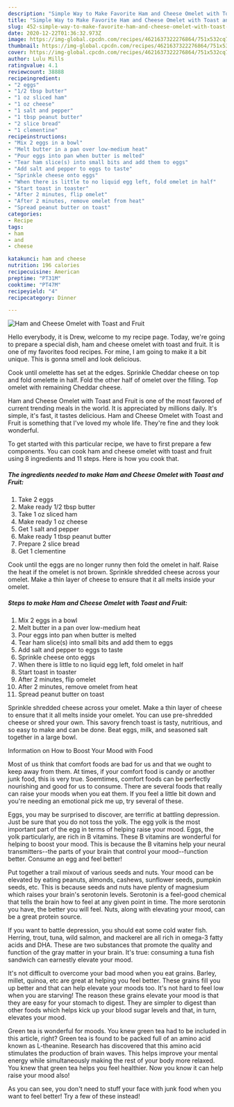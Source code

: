 ```yaml
---
description: "Simple Way to Make Favorite Ham and Cheese Omelet with Toast and Fruit"
title: "Simple Way to Make Favorite Ham and Cheese Omelet with Toast and Fruit"
slug: 452-simple-way-to-make-favorite-ham-and-cheese-omelet-with-toast-and-fruit
date: 2020-12-22T01:36:32.973Z
image: https://img-global.cpcdn.com/recipes/4621637322276864/751x532cq70/ham-and-cheese-omelet-with-toast-and-fruit-recipe-main-photo.jpg
thumbnail: https://img-global.cpcdn.com/recipes/4621637322276864/751x532cq70/ham-and-cheese-omelet-with-toast-and-fruit-recipe-main-photo.jpg
cover: https://img-global.cpcdn.com/recipes/4621637322276864/751x532cq70/ham-and-cheese-omelet-with-toast-and-fruit-recipe-main-photo.jpg
author: Lulu Mills
ratingvalue: 4.1
reviewcount: 38888
recipeingredient:
- "2 eggs"
- "1/2 tbsp butter"
- "1 oz sliced ham"
- "1 oz cheese"
- "1 salt and pepper"
- "1 tbsp peanut butter"
- "2 slice bread"
- "1 clementine"
recipeinstructions:
- "Mix 2 eggs in a bowl"
- "Melt butter in a pan over low-medium heat"
- "Pour eggs into pan when butter is melted"
- "Tear ham slice(s) into small bits and add them to eggs"
- "Add salt and pepper to eggs to taste"
- "Sprinkle cheese onto eggs"
- "When there is little to no liquid egg left, fold omelet in half"
- "Start toast in toaster"
- "After 2 minutes, flip omelet"
- "After 2 minutes, remove omelet from heat"
- "Spread peanut butter on toast"
categories:
- Recipe
tags:
- ham
- and
- cheese

katakunci: ham and cheese 
nutrition: 196 calories
recipecuisine: American
preptime: "PT31M"
cooktime: "PT47M"
recipeyield: "4"
recipecategory: Dinner

---
```



![Ham and Cheese Omelet with Toast and Fruit](https://img-global.cpcdn.com/recipes/4621637322276864/751x532cq70/ham-and-cheese-omelet-with-toast-and-fruit-recipe-main-photo.jpg)

Hello everybody, it is Drew, welcome to my recipe page. Today, we're going to prepare a special dish, ham and cheese omelet with toast and fruit. It is one of my favorites food recipes. For mine, I am going to make it a bit unique. This is gonna smell and look delicious.

Cook until omelette has set at the edges. Sprinkle Cheddar cheese on top and fold omelette in half. Fold the other half of omelet over the filling. Top omelet with remaining Cheddar cheese.

Ham and Cheese Omelet with Toast and Fruit is one of the most favored of current trending meals in the world. It is appreciated by millions daily. It's simple, it's fast, it tastes delicious. Ham and Cheese Omelet with Toast and Fruit is something that I've loved my whole life. They're fine and they look wonderful.


To get started with this particular recipe, we have to first prepare a few components. You can cook ham and cheese omelet with toast and fruit using 8 ingredients and 11 steps. Here is how you cook that.

<!--inarticleads1-->

##### The ingredients needed to make Ham and Cheese Omelet with Toast and Fruit:

1. Take 2 eggs
1. Make ready 1/2 tbsp butter
1. Take 1 oz sliced ham
1. Make ready 1 oz cheese
1. Get 1 salt and pepper
1. Make ready 1 tbsp peanut butter
1. Prepare 2 slice bread
1. Get 1 clementine


Cook until the eggs are no longer runny then fold the omelet in half. Raise the heat if the omelet is not brown. Sprinkle shredded cheese across your omelet. Make a thin layer of cheese to ensure that it all melts inside your omelet. 

<!--inarticleads2-->

##### Steps to make Ham and Cheese Omelet with Toast and Fruit:

1. Mix 2 eggs in a bowl
1. Melt butter in a pan over low-medium heat
1. Pour eggs into pan when butter is melted
1. Tear ham slice(s) into small bits and add them to eggs
1. Add salt and pepper to eggs to taste
1. Sprinkle cheese onto eggs
1. When there is little to no liquid egg left, fold omelet in half
1. Start toast in toaster
1. After 2 minutes, flip omelet
1. After 2 minutes, remove omelet from heat
1. Spread peanut butter on toast


Sprinkle shredded cheese across your omelet. Make a thin layer of cheese to ensure that it all melts inside your omelet. You can use pre-shredded cheese or shred your own. This savory french toast is tasty, nutritious, and so easy to make and can be done. Beat eggs, milk, and seasoned salt together in a large bowl. 

Information on How to Boost Your Mood with Food


Most of us think that comfort foods are bad for us and that we ought to keep away from them. At times, if your comfort food is candy or another junk food, this is very true. Soemtimes, comfort foods can be perfectly nourishing and good for us to consume. There are several foods that really can raise your moods when you eat them. If you feel a little bit down and you're needing an emotional pick me up, try several of these.

Eggs, you may be surprised to discover, are terrific at battling depression. Just be sure that you do not toss the yolk. The egg yolk is the most important part of the egg in terms of helping raise your mood. Eggs, the yolk particularly, are rich in B vitamins. These B vitamins are wonderful for helping to boost your mood. This is because the B vitamins help your neural transmitters--the parts of your brain that control your mood--function better. Consume an egg and feel better!

Put together a trail mixout of various seeds and nuts. Your mood can be elevated by eating peanuts, almonds, cashews, sunflower seeds, pumpkin seeds, etc. This is because seeds and nuts have plenty of magnesium which raises your brain's serotonin levels. Serotonin is a feel-good chemical that tells the brain how to feel at any given point in time. The more serotonin you have, the better you will feel. Nuts, along with elevating your mood, can be a great protein source.

If you want to battle depression, you should eat some cold water fish. Herring, trout, tuna, wild salmon, and mackerel are all rich in omega-3 fatty acids and DHA. These are two substances that promote the quality and function of the gray matter in your brain. It's true: consuming a tuna fish sandwich can earnestly elevate your mood. 

It's not difficult to overcome your bad mood when you eat grains. Barley, millet, quinoa, etc are great at helping you feel better. These grains fill you up better and that can help elevate your moods too. It's not hard to feel low when you are starving! The reason these grains elevate your mood is that they are easy for your stomach to digest. They are simpler to digest than other foods which helps kick up your blood sugar levels and that, in turn, elevates your mood.

Green tea is wonderful for moods. You knew green tea had to be included in this article, right? Green tea is found to be packed full of an amino acid known as L-theanine. Research has discovered that this amino acid stimulates the production of brain waves. This helps improve your mental energy while simultaneously making the rest of your body more relaxed. You knew that green tea helps you feel healthier. Now you know it can help raise your mood also!

As you can see, you don't need to stuff your face with junk food when you want to feel better! Try a few of these instead!

